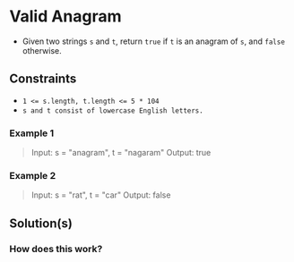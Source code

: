 #   Valid Anagram

- Given two strings `s` and `t`, return `true` if `t` is an anagram of `s`, and `false` otherwise.

## Constraints

- `1 <= s.length, t.length <= 5 * 104`
- `s and t consist of lowercase English letters.`

### Example 1

> Input: s = "anagram", t = "nagaram"
  Output: true

### Example 2

> Input: s = "rat", t = "car"
Output: false

## Solution(s)

### How does this work?
